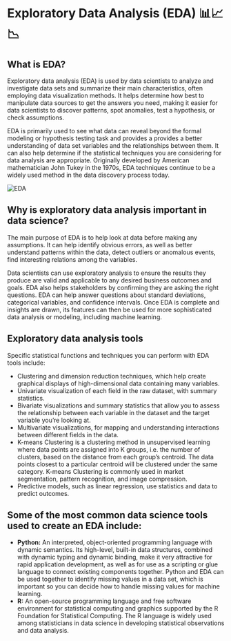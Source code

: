 # Exploratory Data Analysis (EDA) 📊📈📉
## What is EDA?
Exploratory data analysis (EDA) is used by data scientists to analyze and investigate data sets and summarize their main characteristics, often employing data visualization methods. It helps determine how best to manipulate data sources to get the answers you need, making it easier for data scientists to discover patterns, spot anomalies, test a hypothesis, or check assumptions.

EDA is primarily used to see what data can reveal beyond the formal modeling or hypothesis testing task and provides a provides a better understanding of data set variables and the relationships between them. It can also help determine if the statistical techniques you are considering for data analysis are appropriate. Originally developed by American mathematician John Tukey in the 1970s, EDA techniques continue to be a widely used method in the data discovery process today.
<br />

![EDA](https://user-images.githubusercontent.com/80598737/135762215-e785532b-fe2a-491d-ade8-6c8e88629394.jpg)

## Why is exploratory data analysis important in data science?
The main purpose of EDA is to help look at data before making any assumptions. It can help identify obvious errors, as well as better understand patterns within the data, detect outliers or anomalous events, find interesting relations among the variables.

Data scientists can use exploratory analysis to ensure the results they produce are valid and applicable to any desired business outcomes and goals. EDA also helps stakeholders by confirming they are asking the right questions. EDA can help answer questions about standard deviations, categorical variables, and confidence intervals. Once EDA is complete and insights are drawn, its features can then be used for more sophisticated data analysis or modeling, including machine learning.
<br />
## Exploratory data analysis tools
Specific statistical functions and techniques you can perform with EDA tools include:

- Clustering and dimension reduction techniques, which help create graphical displays of high-dimensional data containing many variables.<br />
- Univariate visualization of each field in the raw dataset, with summary statistics.<br />
- Bivariate visualizations and summary statistics that allow you to assess the relationship between each variable in the dataset and the target variable you’re looking at.<br />
- Multivariate visualizations, for mapping and understanding interactions between different fields in the data.<br />
- K-means Clustering is a clustering method in unsupervised learning where data points are assigned into K groups, i.e. the number of clusters, based on the distance from each group’s centroid. The data points closest to a particular centroid will be clustered under the same category. K-means Clustering is commonly used in market segmentation, pattern recognition, and image compression.<br />
- Predictive models, such as linear regression, use statistics and data to predict outcomes.<br />

## Some of the most common data science tools used to create an EDA include:

- **Python:** An interpreted, object-oriented programming language with dynamic semantics. Its high-level, built-in data structures, combined with dynamic typing and dynamic binding, make it very attractive for rapid application development, as well as for use as a scripting or glue language to connect existing components together. Python and EDA can be used together to identify missing values in a data set, which is important so you can decide how to handle missing values for machine learning.
- **R:** An open-source programming language and free software environment for statistical computing and graphics supported by the R Foundation for Statistical Computing. The R language is widely used among statisticians in data science in developing statistical observations and data analysis.
